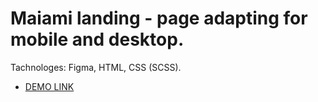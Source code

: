 # Maiami landing - page adapting for mobile and desktop.
Tachnologes: Figma, HTML, CSS (SCSS).

- [DEMO LINK](https://maxxnikiforov.github.io/Miami-Landing-page/)
